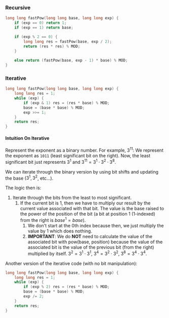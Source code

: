 ### Recursive
```cpp
long long fastPow(long long base, long long exp) {
    if (exp == 0) return 1;
    if (exp == 1) return base;

    if (exp % 2 == 0) {
        long long res = fastPow(base, exp / 2);
        return (res * res) % MOD;
    }
    
    else return (fastPow(base, exp - 1) * base) % MOD;
}
```
### Iterative
```cpp
long long fastPow(long long base, long long exp) {
	long long res = 1;
	while (exp) {
		if (exp & 1) res = (res * base) % MOD;
		base = (base * base) % MOD;
		exp >>= 1;
	}
	return res;
}
```

#### Intuition On Iterative
Represent the exponent as a binary number.
For example, $3^{11}$:
We represent the exponent as `1011` (least significant bit on the right). Now, the least significant bit just represents $3^1$ and $3^{11} = 3^1 \cdot 3^2 \cdot 3^8$. 

We can iterate through the binary version by using bit shifts and updating the base ($3^1, 3^2$, etc...). 

The logic then is:
1. Iterate through the bits from the least to most significant.
	1. If the current bit is 1, then we have to multiply our result by the current value associated with that bit. The value is the base raised to the power of the position of the bit (a bit at position 1 (1-indexed) from the right is $base^1 = base$). 
		1. We don't start at the 0th index because then, we just multiply the value by 1 which does nothing.
		2. **IMPORTANT**: We do **NOT** need to calculate the value of the associated bit with pow(base, position) because the value of the associated bit is the value of the previous bit (from the right) multiplied by itself. $3^2 = 3^1 \cdot 3^1$, $3^4 = 3^2 \cdot 3^2$, $3^8=3^4 \cdot 3^4$. 

Another version of the iterative code (with no bit manipulation):
```cpp
long long fastPow(long long base, long long exp) {
	long long res = 1;
	while (exp) {
		if (exp % 2) res = (res * base) % MOD;
		base = (base * base) % MOD;
		exp /= 2;
	}
	return res;
}
```